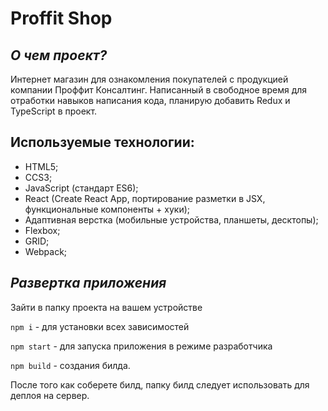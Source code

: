 # Proffit Shop

## ***О чем проект?***
Интернет магазин для ознакомления покупателей с продукцией компании Проффит Консалтинг.
Написанный в свободное время для отработки навыков написания кода, планирую добавить Redux и TypeScript в проект.

## Используемые технологии:
* HTML5;
* CCS3;
* JavaScript (стандарт ES6);
* React (Create React App, портирование разметки в JSX, функциональные компоненты + хуки);
* Адаптивная верстка (мобильные устройства, планшеты, десктопы);
* Flexbox;
* GRID;
* Webpack;

## ***Развертка приложения***
Зайти в папку проекта на вашем устройстве

`npm i` - для установки всех зависимостей

`npm start` - для запуска приложения в режиме разработчика

`npm build` - создания билда.

После того как соберете билд, папку билд следует использовать для деплоя на сервер.
